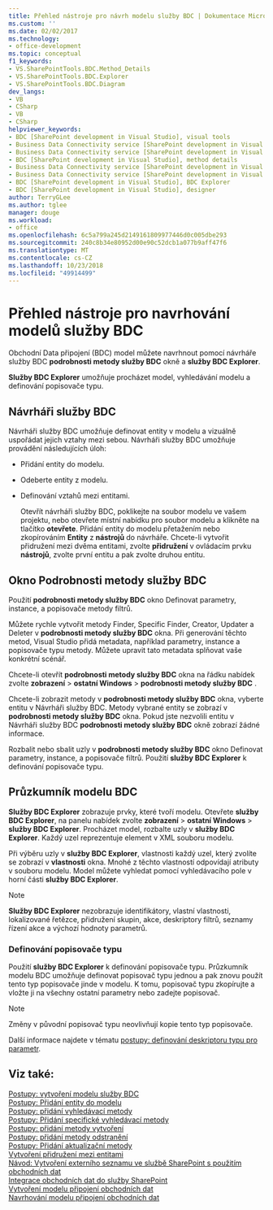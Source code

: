 ```yaml
---
title: Přehled nástroje pro návrh modelu služby BDC | Dokumentace Microsoftu
ms.custom: ''
ms.date: 02/02/2017
ms.technology:
- office-development
ms.topic: conceptual
f1_keywords:
- VS.SharePointTools.BDC.Method_Details
- VS.SharePointTools.BDC.Explorer
- VS.SharePointTools.BDC.Diagram
dev_langs:
- VB
- CSharp
- VB
- CSharp
helpviewer_keywords:
- BDC [SharePoint development in Visual Studio], visual tools
- Business Data Connectivity service [SharePoint development in Visual Studio], visual tools
- Business Data Connectivity service [SharePoint development in Visual Studio], BDC Explorer
- BDC [SharePoint development in Visual Studio], method details
- Business Data Connectivity service [SharePoint development in Visual Studio], designer
- Business Data Connectivity service [SharePoint development in Visual Studio], method details
- BDC [SharePoint development in Visual Studio], BDC Explorer
- BDC [SharePoint development in Visual Studio], designer
author: TerryGLee
ms.author: tglee
manager: douge
ms.workload:
- office
ms.openlocfilehash: 6c5a799a245d2149161809977446d0c005dbe293
ms.sourcegitcommit: 240c8b34e80952d00e90c52dcb1a077b9aff47f6
ms.translationtype: MT
ms.contentlocale: cs-CZ
ms.lasthandoff: 10/23/2018
ms.locfileid: "49914499"
---
```

# <a name="bdc-model-design-tools-overview"></a>Přehled nástroje pro navrhování modelů služby BDC
  Obchodní Data připojení (BDC) model můžete navrhnout pomocí návrháře služby BDC **podrobnosti metody služby BDC** okně a **služby BDC Explorer**.  
  
 **Služby BDC Explorer** umožňuje procházet model, vyhledávání modelu a definování popisovače typu.  
  
## <a name="bdc-designer"></a>Návrháři služby BDC
 Návrháři služby BDC umožňuje definovat entity v modelu a vizuálně uspořádat jejich vztahy mezi sebou. Návrháři služby BDC umožňuje provádění následujících úloh:  
  
- Přidání entity do modelu.  
  
- Odeberte entity z modelu.  
  
- Definování vztahů mezi entitami.  
  
  Otevřít návrháři služby BDC, poklikejte na soubor modelu ve vašem projektu, nebo otevřete místní nabídku pro soubor modelu a klikněte na tlačítko **otevřete**. Přidání entity do modelu přetažením nebo zkopírováním **Entity** z **nástrojů** do návrháře. Chcete-li vytvořit přidružení mezi dvěma entitami, zvolte **přidružení** v ovládacím prvku **nástrojů**, zvolte první entitu a pak zvolte druhou entitu.  
  
## <a name="bdc-method-details-window"></a>Okno Podrobnosti metody služby BDC
 Použití **podrobnosti metody služby BDC** okno Definovat parametry, instance, a popisovače metody filtrů.  
  
 Můžete rychle vytvořit metody Finder, Specific Finder, Creator, Updater a Deleter v **podrobnosti metody služby BDC** okna. Při generování těchto metod, Visual Studio přidá metadata, například parametry, instance a popisovače typu metody. Můžete upravit tato metadata splňovat vaše konkrétní scénář.  
  
 Chcete-li otevřít **podrobnosti metody služby BDC** okna na řádku nabídek zvolte **zobrazení** > **ostatní Windows** > **podrobnosti metody služby BDC** .  
  
 Chcete-li zobrazit metody v **podrobnosti metody služby BDC** okna, vyberte entitu v Návrháři služby BDC. Metody vybrané entity se zobrazí v **podrobnosti metody služby BDC** okna. Pokud jste nezvolili entitu v Návrháři služby BDC **podrobnosti metody služby BDC** okně zobrazí žádné informace.  
  
 Rozbalit nebo sbalit uzly v **podrobnosti metody služby BDC** okno Definovat parametry, instance, a popisovače filtrů. Použití **služby BDC Explorer** k definování popisovače typu.  
  
## <a name="bdc-explorer"></a>Průzkumník modelu BDC
 **Služby BDC Explorer** zobrazuje prvky, které tvoří modelu. Otevřete **služby BDC Explorer**, na panelu nabídek zvolte **zobrazení** > **ostatní Windows** > **služby BDC Explorer**. Procházet model, rozbalte uzly v **služby BDC Explorer**. Každý uzel reprezentuje element v XML souboru modelu.  
  
 Při výběru uzly v **služby BDC Explorer**, vlastnosti každý uzel, který zvolíte se zobrazí v **vlastnosti** okna. Mnohé z těchto vlastností odpovídají atributy v souboru modelu. Model můžete vyhledat pomocí vyhledávacího pole v horní části **služby BDC Explorer**.  
  
> [!NOTE]  
>  **Služby BDC Explorer** nezobrazuje identifikátory, vlastní vlastnosti, lokalizované řetězce, přidružení skupin, akce, deskriptory filtrů, seznamy řízení akce a výchozí hodnoty parametrů.  
  
### <a name="define-type-descriptors"></a>Definování popisovače typu
 Použití **služby BDC Explorer** k definování popisovače typu. Průzkumník modelu BDC umožňuje definovat popisovač typu jednou a pak znovu použít tento typ popisovače jinde v modelu. K tomu, popisovač typu zkopírujte a vložte ji na všechny ostatní parametry nebo zadejte popisovač.  
  
> [!NOTE]  
>  Změny v původní popisovač typu neovlivňují kopie tento typ popisovače.  
  
 Další informace najdete v tématu [postupy: definování deskriptoru typu pro parametr](../sharepoint/how-to-define-the-type-descriptor-of-a-parameter.md).  
  
## <a name="see-also"></a>Viz také:
 [Postupy: vytvoření modelu služby BDC](../sharepoint/how-to-create-a-bdc-model.md)   
 [Postupy: Přidání entity do modelu](../sharepoint/how-to-add-an-entity-to-a-model.md)   
 [Postupy: přidání vyhledávací metody](../sharepoint/how-to-add-a-finder-method.md)   
 [Postupy: Přidání specifické vyhledávací metody](../sharepoint/how-to-add-a-specific-finder-method.md)   
 [Postupy: přidání metody vytvoření](../sharepoint/how-to-add-a-creator-method.md)   
 [Postupy: přidání metody odstranění](../sharepoint/how-to-add-a-deleter-method.md)   
 [Postupy: Přidání aktualizační metody](../sharepoint/how-to-add-an-updater-method.md)   
 [Vytvoření přidružení mezi entitami](../sharepoint/creating-an-association-between-entities.md)   
 [Návod: Vytvoření externího seznamu ve službě SharePoint s použitím obchodních dat](../sharepoint/walkthrough-creating-an-external-list-in-sharepoint-by-using-business-data.md)   
 [Integrace obchodních dat do služby SharePoint](../sharepoint/integrating-business-data-into-sharepoint.md)   
 [Vytvoření modelu připojení obchodních dat](../sharepoint/creating-a-business-data-connectivity-model.md)   
 [Navrhování modelu připojení obchodních dat](../sharepoint/designing-a-business-data-connectivity-model.md)  
  
 
